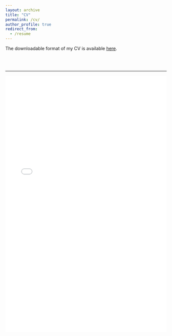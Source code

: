 ```yaml
---
layout: archive
title: "CV"
permalink: /cv/
author_profile: true
redirect_from:
  - /resume
---
```


The downloadable format of my CV is available [here](files/cv-armelsoubeiga.pdf).

<br/><br/>

------------

<iframe src="files/cv-armelsoubeiga.pdf" width="100%" height="800" frameborder="no" border="0" marginwidth="0" marginheight="0"></iframe>
